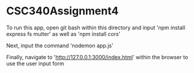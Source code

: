 # CSC340Assignment4
To run this app, open git bash within this directory and input 'npm install express fs multer' as well as 'npm install cors'

Next, input the command 'nodemon app.js'

Finally, navigate to 'http://127.0.0.1:3000/index.html' within the browser to use the user input form
